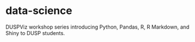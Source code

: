 # data-science
DUSPViz workshop series introducing Python, Pandas, R, R Markdown, and Shiny to DUSP students.

